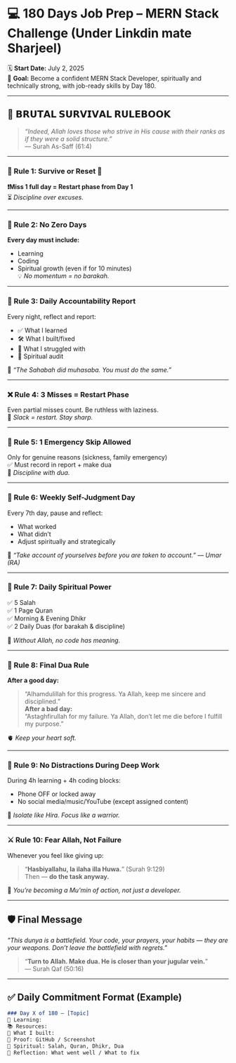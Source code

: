 # 💻 180 Days Job Prep – MERN Stack Challenge (Under Linkdin mate Sharjeel)

🗓 **Start Date:** July 2, 2025  
🧠 **Goal:** Become a confident MERN Stack Developer, spiritually and technically strong, with job-ready skills by Day 180.

---

## 📜 𝗕𝗥𝗨𝗧𝗔𝗟 𝗦𝗨𝗥𝗩𝗜𝗩𝗔𝗟 𝗥𝗨𝗟𝗘𝗕𝗢𝗢𝗞

> _“Indeed, Allah loves those who strive in His cause with their ranks as if they were a solid structure.”_  
> — Surah As-Saff (61:4)

---

### 🧱 Rule 1: Survive or Reset 🔁  
**❗Miss 1 full day = Restart phase from Day 1**  
⏳ *Discipline over excuses.*

---

### 🚫 Rule 2: No Zero Days  
**Every day must include:**  
- Learning  
- Coding  
- Spiritual growth (even if for 10 minutes)  
💡 *No momentum = no barakah.*

---

### 📒 Rule 3: Daily Accountability Report  
Every night, reflect and report:
- ✅ What I learned  
- 🛠️ What I built/fixed  
- 🧠 What I struggled with  
- 🕋 Spiritual audit  

🕌 *“The Sahabah did muhasaba. You must do the same.”*

---

### ❌ Rule 4: 3 Misses = Restart Phase  
Even partial misses count. Be ruthless with laziness.  
🧠 *Slack = restart. Stay sharp.*

---

### 🚨 Rule 5: 1 Emergency Skip Allowed  
Only for genuine reasons (sickness, family emergency)  
✅ Must record in report + make dua  
📿 *Discipline with dua.*

---

### 🧭 Rule 6: Weekly Self-Judgment Day  
Every 7th day, pause and reflect:
- What worked  
- What didn’t  
- Adjust spiritually and strategically  

🧠 *“Take account of yourselves before you are taken to account.” — Umar (RA)*

---

### 🕌 Rule 7: Daily Spiritual Power  
✅ 5 Salah  
✅ 1 Page Quran  
✅ Morning & Evening Dhikr  
✅ 2 Daily Duas (for barakah & discipline)  

🧘 *Without Allah, no code has meaning.*

---

### 🤲 Rule 8: Final Dua Rule  
**After a good day:**  
> “Alhamdulillah for this progress. Ya Allah, keep me sincere and disciplined.”  
**After a bad day:**  
> “Astaghfirullah for my failure. Ya Allah, don’t let me die before I fulfill my purpose.”  

🫀 *Keep your heart soft.*

---

### 📵 Rule 9: No Distractions During Deep Work  
During 4h learning + 4h coding blocks:  
- Phone OFF or locked away  
- No social media/music/YouTube (except assigned content)  

🕋 *Isolate like Hira. Focus like a warrior.*

---

### ⚔️ Rule 10: Fear Allah, Not Failure  
Whenever you feel like giving up:  
> “**Hasbiyallahu, la ilaha illa Huwa.**” (Surah 9:129)  
Then — **do the task anyway.**

💪 *You’re becoming a Mu’min of action, not just a developer.*

---

## 🛡️ Final Message

_"This dunya is a battlefield. Your code, your prayers, your habits — they are your weapons. Don’t leave the battlefield with regrets."_  

> “**Turn to Allah. Make dua. He is closer than your jugular vein.**”  
> — Surah Qaf (50:16)

---

## ✅ Daily Commitment Format (Example)

```markdown
### Day X of 180 – [Topic]
🧠 Learning:  
📚 Resources:  
🔨 What I built:  
📸 Proof: GitHub / Screenshot  
🕋 Spiritual: Salah, Quran, Dhikr, Dua  
📝 Reflection: What went well / What to fix  
